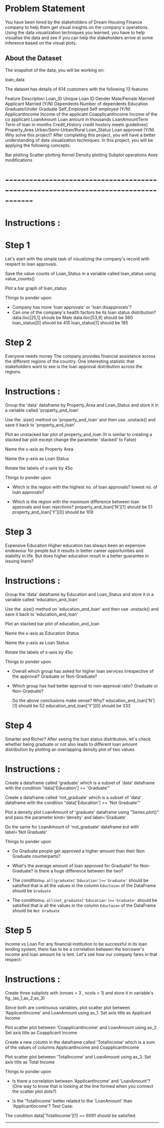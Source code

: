# Problem Statement
You have been hired by the stakeholders of Dream Housing Finance company to help them get visual insights on the company's operations. Using the data visualization techniques you learned, you have to help visualise the data and see if you can help the stakeholders arrive at some inference based on the visual plots.

## About the Dataset
The snapshot of the data, you will be working on:

loan_data

The dataset has details of 614 customers with the following 13 features

Feature	Description
Loan_ID	Unique Loan ID
Gender	Male/Female
Married	Applicant Married (Y/N)
Dependents	Number of dependents
Education	Graduate/Under Graduate
Self_Employed	Self employed (Y/N)
ApplicantIncome	Income of the applicant
CoapplicantIncome	Income of the co applicant
LoanAmount	Loan amount in thousands
LoanAmountTerm	Term of loan in months
Credit_History	credit hostory meets guidelines}
Property_Area	Urban/Semi-Urban/Rural
Loan_Status	Loan approved (Y/N)
Why solve this project?
After completing this project, you will have a better understanding of data visualization techniques. In this project, you will be applying the following concepts:

Bar plotting
Scatter plotting
Kernel Density plotting
Subplot operations
Axes modifications


# -----------------------------------------------------------------------------------

# Instructions :
# Step 1

Let's start with the simple task of visualizing the company's record with respect to loan approvals.

Save the value counts of Loan_Status in a variable called loan_status using value_counts()

Plot a bar graph of loan_status

Things to ponder upon:
  - Company has more 'loan approvals' or 'loan disapprovals'?
  - Can one of the company's health factors be its loan status distribution?
data.iloc[25,1] shoule be Male
data.iloc[53,9] should be 360
loan_status[0] should be 415
loan_status[1] should be 185

# Step 2

Everyone needs money
The company provides financial assistance across the different regions of the country. One interesting statistic that stakeholders want to see is the loan approval distribution across the regions.

# Instructions :
Group the 'data' dataframe by Property_Area and Loan_Status and store it in a variable called 'property_and_loan'

Use the .size() method on 'property_and_loan' and then use .unstack() and save it back to 'property_and_loan'

Plot an unstacked bar plot of property_and_loan (It is similar to creating a stacked bar plot except change the parameter 'stacked' to False)

Name the x-axis as Property Area

Name the y-axis as Loan Status

Rotate the labels of x-axis by 45o

Things to ponder upon
- Which is the region with the highest no. of loan approvals? lowest no. of loan approvals?

- Which is the region with the maximum difference between loan approvals and loan rejections?
property_and_loan['N'][1] should be 51
property_and_loan['Y'][0] should be 109

# Step 3

Expensive Education
Higher education has always been an expensive endeavour for people but it results in better career opportunities and stability in life. But does higher education result in a better guarantee in issuing loans?

# Instructions :
Group the 'data' dataframe by Education and Loan_Status and store it in a variable called 'education_and_loan'

Use the .size() method on 'education_and_loan' and then use .unstack() and save it back to 'education_and_loan'

Plot an stacked bar plot of education_and_loan

Name the x-axis as Education Status

Name the y-axis as Loan Status

Rotate the labels of x-axis by 45o

Things to ponder upon
- Overall which group has asked for higher loan services irrespective of the approval? Graduate or Non-Graduate?
- Which group has had better approval to non-approval ratio? Graduate or Non-Graduate?

  Do the above conclusions make sense? Why?
education_and_loan['N'][1] should be 52
education_and_loan['Y'][0] should be 333

# Step 4

Smarter and Richer?
After seeing the loan status distribution, let's check whether being graduate or not also leads to different loan amount distribution by plotting an overlapping density plot of two values

# Instructions :
Create a dataframe called 'graduate' which is a subset of 'data' dataframe with the condition "data['Education'] == 'Graduate'"

Create a dataframe called 'not_graduate' which is a subset of 'data' dataframe with the condition "data['Education'] == 'Not Graduate'"

Plot a density plot LoanAmount of 'graduate' dataframe using "Series.plot()" and pass the parameter kind='density' and label='Graduate'

Do the same for LoanAmount of 'not_graduate' dataframe but with label='Not Graduate'

Things to ponder upon
- Do Graduate people get approved a higher amount than their Non Graduate counterparts?

- What's the average amount of loan approved for Graduate? for Non-Graduate? Is there a huge difference between the two? 
* The condition`np.all(graduate['Education']=='Graduate'` should be satisfied that is all the values in the column `Eductaion` of the DataFrame should be `Graduate`

* The condition`np.all(not_graduate['Education']=='Graduate'` should be satisfied that is all the values in the column `Eductaion` of the DataFrame should be `Not Graduate`

# Step 5

Income vs Loan
For any financial institution to be successful in its loan lending system, there has to be a correlation between the borrower's income and loan amount he is lent. Let's see how our company fares in that respect:

# Instructions :
Create three subplots with (nrows = 3 , ncols = 1) and store it in variable's fig ,(ax_1,ax_2,ax_3)

Since both are continuous variables, plot scatter plot between 'ApplicantIncome' and LoanAmount using ax_1. Set axis title as Applicant Income

Plot scatter plot between 'CoapplicantIncome' and LoanAmount using ax_2. Set axis title as Coapplicant Income

Create a new column in the dataframe called 'TotalIncome' which is a sum of the values of columns ApplicantIncome and CoapplicantIncome

Plot scatter plot between 'TotalIncome' and LoanAmount using ax_3. Set axis title as Total Income

Things to ponder upon
- Is there a correlation between 'ApplicantIncome' and 'LoanAmount'?(One way to know that is looking at the line formed when you connect the scatter plot dots?)

- Is the 'TotalIncome' better related to the 'LoanAmount' than 'ApplicantIncome'?
Test Case:

The condition data['TotalIncome'][1] == 6091 should be satisfied.

--------------------------------------------------------------
